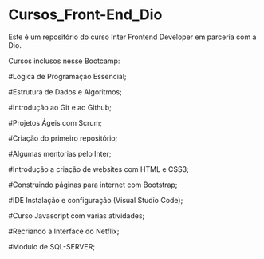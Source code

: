 # Cursos_Front-End_Dio

Este é um repositório do curso Inter Frontend Developer em parceria com a Dio.

Cursos inclusos nesse Bootcamp: 

#Logica de Programação Essencial;

#Estrutura de Dados e Algoritmos;

#Introdução ao Git e ao Github;

#Projetos Ágeis com Scrum;

#Criação do primeiro repositório;

#Algumas mentorias pelo Inter;

#Introdução a criação de websites com HTML e CSS3;

#Construindo páginas para internet com Bootstrap;

#IDE Instalação e configuração (Visual Studio Code);

#Curso Javascript com várias atividades;

#Recriando a Interface do Netflix;

#Modulo de SQL-SERVER;

